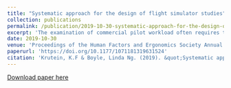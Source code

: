 ```yaml
---
title: "Systematic approach for the design of flight simulator studies"
collection: publications
permalink: /publication/2019-10-30-systematic-approach-for-the-design-of-flight-simulator-studies
excerpt: 'The examination of commercial pilot workload often requires the use of controlled simulated studies to identify causal effects. The specific scenarios to consider within a simulator study require an extensive understanding of the safety situations that can occur in flight while also considering the specific training that pilots are provided within a simulated environment. The purpose of this paper is to provide a more systematic approach to scenario identification based on historical data, feasibility of capturing behavioral changes, simulator constraints, and training curricula.'
date: 2019-10-30
venue: 'Proceedings of the Human Factors and Ergonomics Society Annual Meeting'
paperurl: 'https://doi.org/10.1177/1071181319631524'
citation: 'Krutein, K.F & Boyle, Linda Ng. (2019). &quot;Systematic approach for the design of flight simulator studies.&quot; <i>Proceedings of the Human Factors and Ergonomics Society Annual Meeting</i>. 63(1).'
---
```

[Download paper here](https://doi.org/10.1177/1071181319631524)
